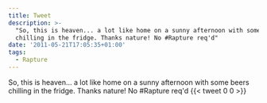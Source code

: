 ```yaml
---
title: Tweet
description: >-
  "So, this is heaven... a lot like home on a sunny afternoon with some beers
  chilling in the fridge. Thanks nature! No #Rapture req'd"
date: '2011-05-21T17:05:35+01:00'
tags:
  - Rapture
---
```

So, this is heaven... a lot like home on a sunny afternoon with some beers chilling in the fridge. Thanks nature! No #Rapture req'd
      {{< tweet 0 0 >}}
    
